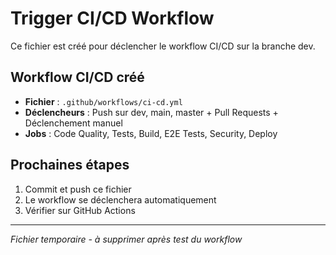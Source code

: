 # Trigger CI/CD Workflow

Ce fichier est créé pour déclencher le workflow CI/CD sur la branche dev.

## Workflow CI/CD créé

- **Fichier** : `.github/workflows/ci-cd.yml`
- **Déclencheurs** : Push sur dev, main, master + Pull Requests + Déclenchement manuel
- **Jobs** : Code Quality, Tests, Build, E2E Tests, Security, Deploy

## Prochaines étapes

1. Commit et push ce fichier
2. Le workflow se déclenchera automatiquement
3. Vérifier sur GitHub Actions

---
*Fichier temporaire - à supprimer après test du workflow*
